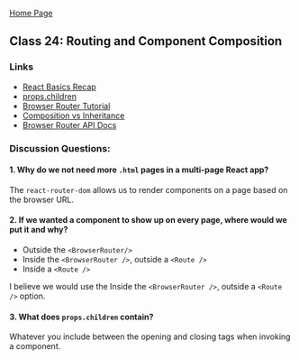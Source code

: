 [Home Page](https://sueduclos.github.io/reading-notes/)

## Class 24: Routing and Component Composition

### Links

- [React Basics Recap](https://medium.freecodecamp.org/these-are-the-concepts-you-should-know-in-react-js-after-you-learn-the-basics-ee1d2f4b8030) 
- [props.children](https://codeburst.io/a-quick-intro-to-reacts-props-children-cb3d2fce4891) 
- [Browser Router Tutorial](https://blog.pshrmn.com/entry/simple-react-router-v4-tutorial/) 
- [Composition vs Inheritance](https://reactjs.org/docs/composition-vs-inheritance.html) 
- [Browser Router API Docs](https://reacttraining.com/react-router/web/api) 
                                              

### Discussion Questions:

#### 1. Why do we not need more `.html` pages in a multi-page React app? 
The `react-router-dom` allows us to render components on a page based on the browser URL.

#### 2. If we wanted a component to show up on every page, where would we put it and why?
   - Outside the `<BrowserRouter/>`
   - Inside the `<BrowserRouter />`, outside a `<Route />`
   - Inside a `<Route />`

I believe we would use the Inside the `<BrowserRouter />`, outside a `<Route />` option. 
   
#### 3. What does `props.children` contain? 
Whatever you include between the opening and closing tags when invoking a component.

